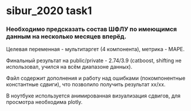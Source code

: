 # sibur_2020 task1

### Необходимо предсказать состав ШФЛУ по имеющимся данным на несколько месяцев вперёд.
Целевая переменная - мультитаргет (4 компонента), метрика - MAPE.

Финальный результат на public/private - 2.74/3.9 (catboost, shifting не использовал, учился на всём диапазоне данных).

Файл содержит дополнения и работу над ошибками (покомпонентные константные сдвиги), что позволило получить результат xx/xx.

В ноутбуке используется анимированная визуализация сдвигов, для просмотра необходима plotly.
